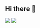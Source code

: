 ## Hi there 👋

![](https://64.media.tumblr.com/8b3069fc3e05d132dab1b4b64dc04282/4c32a6a99d1fe04c-e4/s400x600/8471a81202d39aa79a466297dc44e76c80d8ff9a.gifv)
![](https://64.media.tumblr.com/f69ee3ac8e1b8c23c99a36721d4550b3/7b1aa6c0c33459b7-dd/s400x600/34e0855933b7bd5e735c97b70b962eb1d98e04fd.gifv)





<!--
**timmasso/timmasso** is a ✨ _special_ ✨ repository because its `README.md` (this file) appears on your GitHub profile.

Here are some ideas to get you started:

- 🔭 I’m currently working on ...
- 🌱 I’m currently learning ...
- 👯 I’m looking to collaborate on ...
- 🤔 I’m looking for help with ...
- 💬 Ask me about ...
- 📫 How to reach me: ...
- 😄 Pronouns: ...
- ⚡ Fun fact: ...
-->
